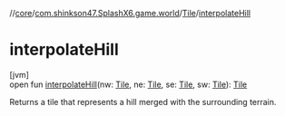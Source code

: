 //[core](../../../index.md)/[com.shinkson47.SplashX6.game.world](../index.md)/[Tile](index.md)/[interpolateHill](interpolate-hill.md)

# interpolateHill

[jvm]\
open fun [interpolateHill](interpolate-hill.md)(nw: [Tile](index.md), ne: [Tile](index.md), se: [Tile](index.md), sw: [Tile](index.md)): [Tile](index.md)

Returns a tile that represents a hill merged with the surrounding terrain.
